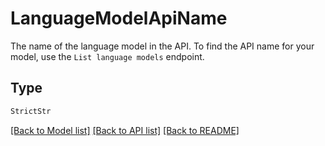 # LanguageModelApiName

The name of the language model in the API. To find the API name for your model, use the `List language models`
endpoint.


## Type
```python
StrictStr
```


[[Back to Model list]](../../../README.md#models-v2-link) [[Back to API list]](../../../README.md#apis-v2-link) [[Back to README]](../../../README.md)

